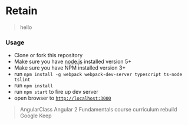 # Retain
> hello

### Usage
- Clone or fork this repository
- Make sure you have [node.js](https://nodejs.org/) installed version 5+
- Make sure you have NPM installed version 3+
- run `npm install -g webpack webpack-dev-server typescript ts-node tslint`
- run `npm install`
- run `npm start` to fire up dev server
- open browser to [`http://localhost:3000`](http://localhost:3000)
> AngularClass Angular 2 Fundamentals course curriculum
> rebuild Google Keep
